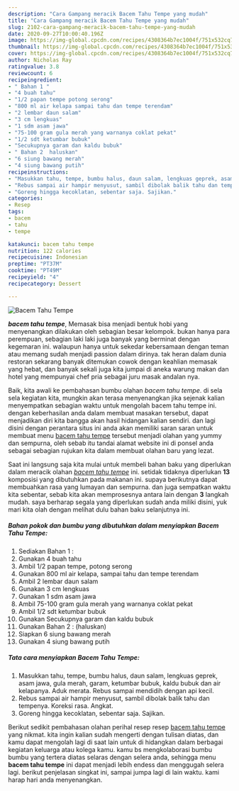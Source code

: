 ```yaml
---
description: "Cara Gampang meracik Bacem Tahu Tempe yang mudah"
title: "Cara Gampang meracik Bacem Tahu Tempe yang mudah"
slug: 2102-cara-gampang-meracik-bacem-tahu-tempe-yang-mudah
date: 2020-09-27T10:00:40.196Z
image: https://img-global.cpcdn.com/recipes/4308364b7ec1004f/751x532cq70/bacem-tahu-tempe-foto-resep-utama.jpg
thumbnail: https://img-global.cpcdn.com/recipes/4308364b7ec1004f/751x532cq70/bacem-tahu-tempe-foto-resep-utama.jpg
cover: https://img-global.cpcdn.com/recipes/4308364b7ec1004f/751x532cq70/bacem-tahu-tempe-foto-resep-utama.jpg
author: Nicholas Ray
ratingvalue: 3.8
reviewcount: 6
recipeingredient:
- " Bahan 1 "
- "4 buah tahu"
- "1/2 papan tempe potong serong"
- "800 ml air kelapa sampai tahu dan tempe terendam"
- "2 lembar daun salam"
- "3 cm lengkuas"
- "1 sdm asam jawa"
- "75-100 gram gula merah yang warnanya coklat pekat"
- "1/2 sdt ketumbar bubuk"
- "Secukupnya garam dan kaldu bubuk"
- " Bahan 2  haluskan"
- "6 siung bawang merah"
- "4 siung bawang putih"
recipeinstructions:
- "Masukkan tahu, tempe, bumbu halus, daun salam, lengkuas geprek, asam jawa, gula merah, garam, ketumbar bubuk, kaldu bubuk dan air kelapanya. Aduk merata. Rebus sampai mendidih dengan api kecil."
- "Rebus sampai air hampir menyusut, sambil dibolak balik tahu dan tempenya. Koreksi rasa. Angkat."
- "Goreng hingga kecoklatan, sebentar saja. Sajikan."
categories:
- Resep
tags:
- bacem
- tahu
- tempe

katakunci: bacem tahu tempe 
nutrition: 122 calories
recipecuisine: Indonesian
preptime: "PT37M"
cooktime: "PT49M"
recipeyield: "4"
recipecategory: Dessert

---
```



![Bacem Tahu Tempe](https://img-global.cpcdn.com/recipes/4308364b7ec1004f/751x532cq70/bacem-tahu-tempe-foto-resep-utama.jpg)

<b><i>bacem tahu tempe</i></b>, Memasak bisa menjadi bentuk hobi yang menyenangkan dilakukan oleh sebagian besar kelompok. bukan hanya para perempuan, sebagian laki laki juga banyak yang berminat dengan kegemaran ini. walaupun hanya untuk sekedar kebersamaan dengan teman atau memang sudah menjadi passion dalam dirinya. tak heran dalam dunia restoran sekarang banyak ditemukan cowok dengan keahlian memasak yang hebat, dan banyak sekali juga kita jumpai di aneka warung makan dan hotel yang mempunyai chef pria sebagai juru masak andalan nya.

Baik, kita awali ke pembahasan bumbu olahan <i>bacem tahu tempe</i>. di sela sela kegiatan kita, mungkin akan terasa menyenangkan jika sejenak kalian menyempatkan sebagian waktu untuk mengolah bacem tahu tempe ini. dengan keberhasilan anda dalam membuat masakan tersebut, dapat menjadikan diri kita bangga akan hasil hidangan kalian sendiri. dan lagi disini dengan perantara situs ini anda akan memiliki saran saran untuk membuat menu <u>bacem tahu tempe</u> tersebut menjadi olahan yang yummy dan sempurna, oleh sebab itu tandai alamat website ini di ponsel anda sebagai sebagian rujukan kita dalam membuat olahan baru yang lezat.




Saat ini langsung saja kita mulai untuk membeli bahan baku yang diperlukan dalam meracik olahan <u><i>bacem tahu tempe</i></u> ini. setidak tidaknya diperlukan <b>13</b> komposisi yang dibutuhkan pada makanan ini. supaya berikutnya dapat membuahkan rasa yang lumayan dan sempurna. dan juga sempatkan waktu kita sebentar, sebab kita akan memprosesnya antara lain dengan <b>3</b> langkah mudah. saya berharap segala yang diperlukan sudah anda miliki disini, yuk mari kita olah dengan melihat dulu bahan baku selanjutnya ini.

<!--inarticleads1-->

##### Bahan pokok dan bumbu yang dibutuhkan dalam menyiapkan Bacem Tahu Tempe:

1. Sediakan  Bahan 1 :
1. Gunakan 4 buah tahu
1. Ambil 1/2 papan tempe, potong serong
1. Gunakan 800 ml air kelapa, sampai tahu dan tempe terendam
1. Ambil 2 lembar daun salam
1. Gunakan 3 cm lengkuas
1. Gunakan 1 sdm asam jawa
1. Ambil 75-100 gram gula merah yang warnanya coklat pekat
1. Ambil 1/2 sdt ketumbar bubuk
1. Gunakan Secukupnya garam dan kaldu bubuk
1. Gunakan  Bahan 2 : (haluskan)
1. Siapkan 6 siung bawang merah
1. Gunakan 4 siung bawang putih




<!--inarticleads2-->

##### Tata cara menyiapkan Bacem Tahu Tempe:

1. Masukkan tahu, tempe, bumbu halus, daun salam, lengkuas geprek, asam jawa, gula merah, garam, ketumbar bubuk, kaldu bubuk dan air kelapanya. Aduk merata. Rebus sampai mendidih dengan api kecil.
1. Rebus sampai air hampir menyusut, sambil dibolak balik tahu dan tempenya. Koreksi rasa. Angkat.
1. Goreng hingga kecoklatan, sebentar saja. Sajikan.




Berikut sedikit pembahasan olahan perihal resep resep <u>bacem tahu tempe</u> yang nikmat. kita ingin kalian sudah mengerti dengan tulisan diatas, dan kamu dapat mengolah lagi di saat lain untuk di hidangkan dalam berbagai kegiatan keluarga atau kolega kamu. kamu bs mengkolaborasi bumbu bumbu yang tertera diatas selaras dengan selera anda, sehingga menu <b>bacem tahu tempe</b> ini dapat menjadi lebih endess dan menggugah selera lagi. berikut penjelasan singkat ini, sampai jumpa lagi di lain waktu. kami harap hari anda menyenangkan.
